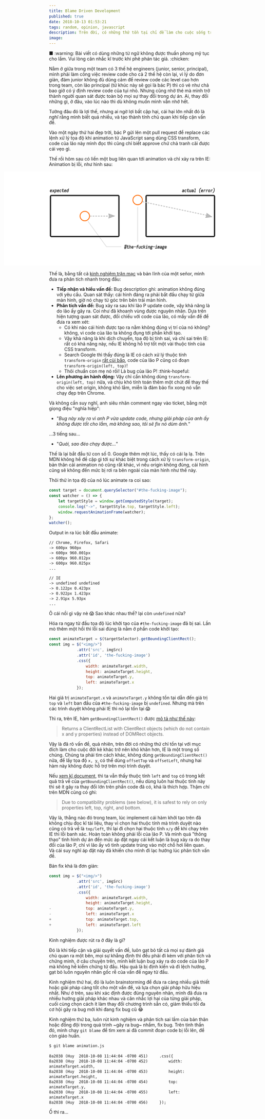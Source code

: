 ```yaml
---
title: Blame Driven Development 
published: true
date: 2018-10-13 01:53:21
tags: random, opinion, javascript
description: Trên đời, có những thứ tồn tại chỉ để làm cho cuộc sống trở nên khó khăn hơn. Đối với cuộc đời của một frontend engineer, thứ đó có lẽ là Internet Explorer và tính chủ quan.
image:
---
```

<div class="mute">
■ :warning: Bài viết có dùng những từ ngữ không được thuần phong mỹ tục cho lắm. Vui lòng cân nhắc kĩ trước khi phê phán tác giả. :chicken:
</div>

Nằm ở giữa trong một team có 3 thế hệ engineers (junior, senior, principal), mình phải làm công việc review code cho cả 2 thế hệ còn lại, vì lý do đơn giản, đám junior không đủ dũng cảm để review code các level cao hơn trong team, còn lão principal (từ khúc này sẽ gọi là bác P) thì có vẻ như chả bao giờ có ý định review code của tụi nhỏ. Nhưng cũng nhờ thé mà mình trở thành người quan sát được toàn bộ mọi sự thay đổi trong dự án. Ai, thay đổi những gì, ở đâu, vào lúc nào thì dù không muốn mình vẫn nhớ hết.

Tưởng đâu đó là lợi thế, nhưng ai ngờ lợi bất cập hại, cái hại lớn nhất đó là _nghĩ_ rằng mình biết quá nhiều, và tạo thành tính chủ quan khi tiếp cận vấn đề.

Vào một ngày thứ hai đẹp trời, bác P gửi lên một pull request để replace các lệnh xử lý tọa độ khi animation từ JavaScript sang dùng CSS transform, code của lão này mình đọc thì cũng chỉ biết approve chứ chả tranh cãi được cái vẹo gì.

Thế rồi hôm sau có liền một bug liên quan tới animation và chỉ xảy ra trên IE: Animation bị lỗi, như hình sau:

<img src="img/blame-driven-demo-001.png" style="max-width: 800px; margin-left: -140px" />

Thế là, bằng tất cả [kinh nghiệm trận mạc](https://thefullsnack.com/posts/wtf-is-problem-solving-skill.html) và bản lĩnh của một señor, mình đưa ra phân tích nhanh trong đầu:

- **Tiếp nhận và hiểu vấn đề:** Bug description ghi: animation không đúng với yêu cầu. Quan sát thấy: cái hình đáng ra phải bắt đầu chạy từ giữa màn hình, giờ nó chạy từ góc trên bên trái màn hình.
- **Phân tích vấn đề:** Bug xảy ra sau khi lão P update code, vậy khả năng là do lão ấy gây ra. Coi như đã khoanh vùng được nguyên nhân. Dựa trên hiện tượng quan sát được, đối chiếu với code của lão, có mấy vấn đề để đưa ra xem xét:
  - Có khi nào cái hình được tạo ra nằm không đúng vị trí của nó không? không, vì code của lão ta không đụng tới phần khởi tạo.
  - Vậy khả năng là khi dịch chuyển, tọa độ bị tính sai, và chỉ sai trên IE: rất có khả năng này, nếu IE không hỗ trợ tốt một vài thuộc tính của CSS transform.
  - Search Google thì thấy đúng là IE có cách xử lý thuộc tính `transform-origin` [rất cùi bắp](https://github.com/heygrady/transform/wiki/correcting-transform-origin-and-translate-in-ie), code của lão P cũng có đoạn `transform-origin(left, top)`!
  - Thôi chuẩn con mẹ nó rồi! Là bug của lão P! :think-hopeful:
- **Lên phương án hành động:** Vậy chỉ cần không dùng `transform-origin(left, top)` nữa, và chịu khó tính toán thêm một chút để thay thế cho việc set origin, không khó lắm, miễn là đảm bảo fix xong nó vẫn chạy đẹp trên Chrome.

Và không cần suy nghĩ, anh siêu nhân comment ngay vào ticket, bằng một giọng điệu "nghĩa hiệp":

- "_Bug này xảy ra vì anh P vừa update code, nhưng giải pháp của anh ấy không được tốt cho lắm, mà không sao, tôi sẽ fix nó dùm ảnh._"

...3 tiếng sau...

- "_Quái, sao đéo chạy được..._"

Thế là lại bắt đầu từ con số 0. Google thêm một lúc, thấy có cái lạ lạ. Trên MDN không hề đề cập gì tới sự khác biệt trong cách xử lý `transform-origin`, bản thân cái animation nó cũng rất khác, vì nếu origin không đúng, cái hình cũng sẽ không đến mức bị rơi ra bên ngoài của màn hình như thế này.

Thôi thử in tọa độ của nó lúc animate ra coi sao:

```javascript
const target = document.querySelector("#the-fucking-image");
const watcher = () => {
    let targetStyle = window.getComputedStyle(target);
    console.log("->", targetStyle.top, targetStyle.left);
    window.requestAnimationFrame(watcher);
};
watcher();
```

Output in ra lúc bắt đầu animate:

```
// Chrome, Firefox, Safari  
-> 600px 960px
-> 600px 960.001px
-> 600px 960.012px
-> 600px 960.025px
...
```

```
// IE
-> undefined undefined
-> 0.122px 0.423px
-> 0.922px 1.423px
-> 2.91px 5.93px
...
```

Ô cái nồi gì vậy nè :scream: Sao khác nhau thế? lại còn `undefined` nữa?

Hóa ra ngay từ đầu tọa độ lúc khởi tạo của `#the-fucking-image` đã bị sai. Lần mò thêm một hồi thì lỗi sai đúng là nằm ở phần code khởi tạo:

```javascript
const animateTarget = $(targetSelector).getBoundingClientRect();
const img = $("<img/>")
            .attr('src', imgSrc)
            .attr('id', 'the-fucking-image')
            .css({
                width: animateTarget.width,
                height: animateTarget.height,
                top: animateTarget.y,
                left: animateTarget.x
            });
```

Hai giá trị `animateTarget.x` và `animateTarget.y` không tồn tại dẫn đến giá trị `top` và `left` ban đầu của `#the-fucking-image` bị `undefined`. Nhưng mà trên các trình duyệt không phải IE thì nó lại tồn tại :scream:

Thì ra, trên IE, hàm `getBoundingClientRect()` được [mô tả như thế này](https://developer.mozilla.org/en-US/docs/Web/API/Element/getBoundingClientRect#Browser_compatibility):

>  Returns a ClientRectList with ClientRect objects (which do not contain x and y properties) instead of DOMRect objects.

Vậy là đã rõ vấn đề, quả nhiên, trên đời có những thứ chỉ tồn tại với mục đích làm cho cuộc đời kẻ khác trở nên khó khăn hơn, IE là một trong số chúng. Chúng ta phải tìm cách khác, không dùng `getBoundingClientRect()` nữa, để lấy tọa độ `x, y`, có thể dùng `offsetTop` và `offsetLeft`, nhưng hai hàm này không được hỗ trợ trên mọi trình duyệt.

Nếu [xem kĩ document](https://msdn.microsoft.com/en-us/library/hh826029(VS.85).aspx), thì ta vẫn thấy thuộc tính `left` and `top` có trong kết quả trả về của `getBoundingClientRect()`, nếu dùng luôn hai thuộc tính này thì sẽ ít gây ra thay đổi lớn trên phần code đã có, khá là thích hợp. Thậm chí trên MDN cũng có ghi:

> Due to compatibility problems (see below), it is safest to rely on only properties left, top, right, and bottom. 

Vậy là, thằng nào đó trong team, lúc implement cái hàm khởi tạo trên đã không chịu đọc kĩ tài liệu, thay vì chọn hai thuộc tính mà trình duyệt nào cũng có trả về là `top/left`, thì lại đi chọn hai thuộc tính `x/y` để khi chạy trên IE thì lỗi banh xác. Hoàn toàn không phải lỗi của lão P. Và mình quá "thông thạo" tình hình dự án đến mức áp đặt ngay cái kết luận là bug xảy ra do thay đổi của lão P, chỉ vì lão ấy vô tình update trúng vào một chỗ hơi liên quan. Và cái suy nghĩ áp đặt này đã khiến cho mình đi lạc hướng lúc phân tích vấn đề.

Bản fix khá là đơn giản:

```javascript
const img = $("<img/>")
            .attr('src', imgSrc)
            .attr('id', 'the-fucking-image')
            .css({
                width: animateTarget.width,
                height: animateTarget.height,
-               top: animateTarget.y,
-               left: animateTarget.x
+               top: animateTarget.top,
+               left: animateTarget.left
            });
```

Kinh nghiệm được rút ra ở đây là gì?

Đó là khi tiếp cận và giải quyết vấn đề, luôn gạt bỏ tất cả mọi sự đánh giá chủ quan ra một bên, mọi sự khẳng định thì đều phải đi kèm với phân tích và chứng minh, ở câu chuyện trên, mình kết luận bug xảy ra do code của lão P mà không hề kiểm chứng từ đầu. Hậu quả là bị định kiến và đi lệch hướng, gạt bỏ luôn nguyên nhân gốc rễ của vấn đề ngay từ đầu.

Kinh nghiệm thứ hai, đó là luôn brainstorming để đưa ra càng nhiều giả thiết hoặc giải pháp càng tốt cho một vấn đề, và lựa chọn giải pháp hữu hiệu nhất. Như ở trên, sau khi xác định được đúng nguyên nhân, mình đã đưa ra nhiều hướng giải pháp khác nhau và cân nhắc lợi hại của từng giải pháp, cuối cùng chọn cách ít làm thay đổi chương trình sẵn có, giảm thiểu tối đa cơ hội gây ra bug mới khi đang fix bug cũ :joy:

Kinh nghiệm thứ ba, luôn rút kinh nghiệm và phân tích sai lầm của bản thân hoặc đồng đội trong quá trình ~gây ra bug~ nhầm, fix bug. Trên tinh thần đó, mình chạy `git blame` để tìm xem ai đã commit đoạn code bị lỗi lên, để còn giáo huấn.

```
$ git blame animation.js

8a2038 (Huy  2018-10-08 11:44:04 -0700 451)     .css({
8a2038 (Huy  2018-10-08 11:44:04 -0700 452)         width: animateTarget.width,
8a2038 (Huy  2018-10-08 11:44:04 -0700 453)         height: animateTarget.height,
8a2038 (Huy  2018-10-08 11:44:04 -0700 454)         top: animateTarget.y,
8a2038 (Huy  2018-10-08 11:44:04 -0700 455)         left: animateTarget.x
8a2038 (Huy  2018-10-08 11:44:04 -0700 456)     });
```

Ồ thì ra...

